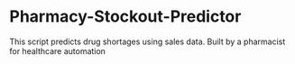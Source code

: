 # Pharmacy-Stockout-Predictor
This script predicts drug shortages using sales data. Built by a pharmacist for healthcare automation

